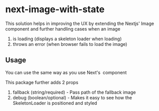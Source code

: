 # next-image-with-state

This solution helps in improving the UX by extending the Nextjs' Image component and further handling cases when an image

1. is loading (displays a skeleton loader when loading)
2. throws an error (when browser fails to load the image)

## Usage

You can use <ImageWithState /> the same way as you use Next's <Image /> component

This package further adds 2 props

1. fallback (string/required) - Pass path of the fallback image
2. debug (boolean/optional) - Makes it easy to see how the SkeletonLoader is positioned and styled
